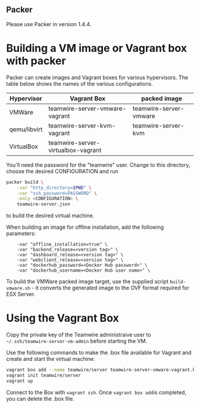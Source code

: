 ## Packer

Please use Packer in version 1.4.4.

Building a VM image or Vagrant box with packer
==============================================

Packer can create images and Vagrant boxes for various hypervisors.
The table below shows the names of the various configurations.

Hypervisor   | Vagrant Box                        | packed image
-------------|------------------------------------|---------------------------------
VMWare       | teamwire-server-vmware-vagrant     | teamwire-server-vmware
qemu/libvirt | teamwire-server-kvm-vagrant        | teamwire-server-kvm
VirtualBox   | teamwire-server-virtualbox-vagrant |

You'll need the password for the "teamwire" user.
Change to this directory, choose the desired CONFIGURATION and run

```sh
packer build \
	-var "http_directory=$PWD" \
	-var "ssh_password=PASSWORD" \
	-only <CONFIGURATION> \
	teamwire-server.json
```

to build the desired virtual machine.

When building an image for offline installation, add the following parameters:

```
	-var "offline_installation=true" \
	-var "backend_release=<version tag>" \
	-var "dashboard_release=<version tag>" \
	-var "webclient_release=<version tag>" \
	-var "dockerhub_password=<Docker Hub password>" \
	-var "dockerhub_username=<Docker Hub user name>" \
```


To build the VMWare packed image target, use the supplied script
`build-vmware.sh` - it converts the generated image to the OVF format
required for ESX Server.

Using the Vagrant Box
=====================

Copy the private key of the Teamwire administraive user to
`~/.ssh/teamwire-server-vm-admin` before starting the VM.

Use the following commands to make the .box file available for Vagrant and
create and start the virtual machine:

```sh
vagrant box add --name teamwire/server teamwire-server-vmware-vagrant.box
vagrant init teamwire/server
vagrant up
```

Connect to the Box with ```vagrant ssh```. Once ```vagrant box add```is
completed, you can delete the .box file.
